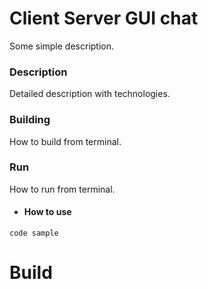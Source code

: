 <h1>Client Server GUI chat</h1>
Some simple description.
<h3>Description</h3>
Detailed description with technologies.
<h3>Building</h3>
How to build from terminal.
<h3>Run</h3>
How to run from terminal.

 - <h4>How to use</h4>
``code sample``

<h1>Build</h1>

